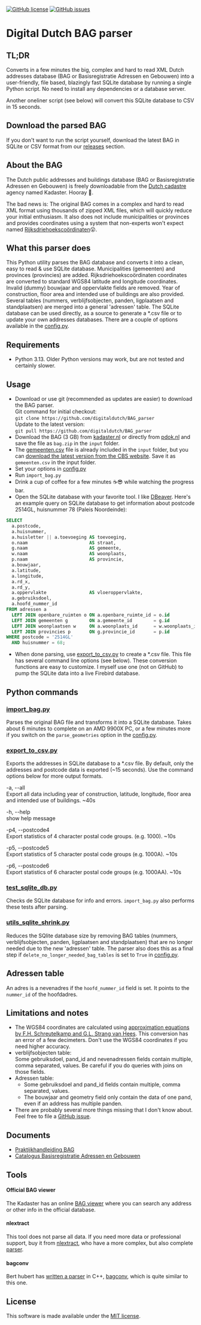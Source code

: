 [![GitHub license](https://img.shields.io/github/license/digitaldutch/BAG_parser)](https://github.com/digitaldutch/BAG_parser/blob/master/LICENSE)
[![GitHub issues](https://img.shields.io/github/issues/digitaldutch/BAG_parser)](https://github.com/digitaldutch/BAG_parser/issues)

# Digital Dutch BAG parser

## TL;DR
Converts in a few minutes the big, complex and hard to read XML Dutch addresses database (BAG or Basisregistratie Adressen
en Gebouwen) into a user-friendly, file based, blazingly fast SQLite database by running a single Python script. 
No need to install any dependencies or a database server.

Another oneliner script (see below) will convert this SQLite database to CSV in 15 seconds. 

## Download the parsed BAG
If you don't want to run the script yourself, download the latest BAG in SQLite or CSV format from
our [releases](https://github.com/digitaldutch/BAG_parser/releases) section.

## About the BAG
The Dutch public addresses and buildings database (BAG or Basisregistratie Adressen en Gebouwen) is freely downloadable
from the [Dutch cadastre](https://www.kadaster.nl/-/gratis-download-bag-extract) agency named Kadaster. Hooray 🙂. 

The bad news is: The original BAG comes in a complex and hard to read XML format using thousands of zipped XML files, 
which will quickly reduce your initial enthusiasm. 
It also does not include municipalities or provinces and provides coordinates using a system that non-experts won't 
expect named 
 [Rijksdriehoekscoördinaten](https://nl.wikipedia.org/wiki/Rijksdriehoeksco%C3%B6rdinaten)😲. 

## What this parser does
This Python utility parses the BAG database and converts it into a clean, easy to read & use SQLite database.
Municipalities (gemeenten) and provinces (provincies) are added. Rijksdriehoekscoördinaten coordinates are converted 
to standard WGS84 latitude and longitude coordinates. Invalid (dummy) bouwjaar and oppervlakte fields are removed. 
Year of construction, floor area and intended use of buildings are also provided. 
Several tables (nummers, verblijfsobjecten, panden, ligplaatsen and standplaatsen) are merged into a general 'adressen'
table. The SQLite database can be used directly, as a source to generate a *.csv file or to update your own addresses 
databases. There are a couple of options available in the [config.py](config.py).

## Requirements
* Python 3.13. Older Python versions may work, but are not tested and certainly slower.

## Usage
* Download or use git (recommended as updates are easier) to download the BAG parser.   
  Git command for initial checkout:  
  `git clone https://github.com/digitaldutch/BAG_parser`   
  Update to the latest version:  
  `git pull https://github.com/digitaldutch/BAG_parser`
* Download the BAG (3 GB) from [kadaster.nl](https://www.kadaster.nl/-/gratis-download-bag-extract)
  or directly from [pdok.nl](https://service.pdok.nl/kadaster/adressen/atom/v1_0/downloads/lvbag-extract-nl.zip)
  and save the file as `bag.zip` in the `input` folder.
* The [gemeenten.csv](input/gemeenten.csv) file is already included in the `input` folder, but you can [download the latest version from the CBS website](https://www.cbs.nl/nl-nl/onze-diensten/methoden/classificaties/overig/gemeentelijke-indelingen-per-jaar). Save it as `gemeenten.csv` in the input folder.
* Set your options in [config.py](config.py)
* Run `import_bag.py`
* Drink a cup of coffee for a few minutes ☕😎 while watching the progress bar.
* Open the SQLite database with your favorite tool. I like [DBeaver](https://dbeaver.io/).
Here's an example query on SQLite database to get information about postcode 2514GL, huisnummer 78 (Paleis Noordeinde):
```SQL
SELECT
  a.postcode,
  a.huisnummer,
  a.huisletter || a.toevoeging AS toevoeging,
  o.naam                       AS straat,
  g.naam                       AS gemeente,
  w.naam                       AS woonplaats,
  p.naam                       AS provincie,
  a.bouwjaar,
  a.latitude,
  a.longitude,
  a.rd_x,
  a.rd_y,
  a.oppervlakte                AS vloeroppervlakte,
  a.gebruiksdoel,
  a.hoofd_nummer_id
FROM adressen a
  LEFT JOIN openbare_ruimten o ON a.openbare_ruimte_id = o.id
  LEFT JOIN gemeenten g        ON a.gemeente_id        = g.id
  LEFT JOIN woonplaatsen w     ON a.woonplaats_id      = w.woonplaats_id
  LEFT JOIN provincies p       ON g.provincie_id       = p.id
WHERE postcode = '2514GL'
  AND huisnummer = 68;
```
* When done parsing, use [export_to_csv.py](export_to_csv.py) to create a *.csv file. This file has several command line options (see below). 
These conversion functions are easy to customize. 
I myself use one (not on GitHub) to pump the SQLite data into a live Firebird database.

## Python commands ##

### [import_bag.py](import_bag.py)
Parses the original BAG file and transforms it into a SQLite database. Takes about 6 minutes to complete
on an AMD 9900X PC, or a few minutes more if you switch on the `parse_geometries` option in the [config.py](config.py).

### [export_to_csv.py](export_to_csv.py)
Exports the addresses in SQLite database to a *.csv file. By default, only the addresses and
postcode data is exported (~15 seconds). Use the command options below for more output formats.  

-a, --all  
Export all data including year of construction, latitude, longitude, floor area and intended use of buildings. 
~40s

-h, --help  
show help message

-p4, --postcode4  
Export statistics of 4 character postal code groups. (e.g. 1000). ~10s 

-p5, --postcode5  
Export statistics of 5 character postal code groups (e.g. 1000A). ~10s

-p6, --postcode6  
Export statistics of 6 character postal code groups (e.g. 1000AA). ~10s

### [test_sqlite_db.py](test_sqlite_db.py)
Checks de SQLite database for info and errors. `import_bag.py` also performs these tests after parsing.

### [utils_sqlite_shrink.py](utils_sqlite_shrink.py)
Reduces the SQlite database size by removing BAG tables (nummers, verblijfsobjecten, panden, ligplaatsen and standplaatsen) 
that are no longer needed due to the new 'adressen' table.
The parser also does this as a final step if `delete_no_longer_needed_bag_tables` is set to `True` in [config.py](config.py).

## Adressen table
An adres is a nevenadres if the `hoofd_nummer_id` field is set. It points to the `nummer_id` of the hoofdadres. 

## Limitations and notes
* The WGS84 coordinates are calculated using [approximation equations by F.H. Schreutelkamp and G.L. Strang van Hees](docs/Benaderingsformules_RD_WGS.pdf). This conversion has an error of a few decimeters. Don't use the 
WGS84 coordinates if you need higher accuracy. 
* verblijfsobjecten table:  
  Some gebruiksdoel, pand_id and nevenadressen fields contain multiple,
  comma separated, values. Be careful if you do queries with joins on those fields.
* Adressen table:  
  * Some gebruiksdoel and pand_id fields contain multiple, comma separated, values.
  * The bouwjaar and geometry field only contain the data of one pand, even if an address has multiple panden. 
* There are probably several more things missing that I don't know about. Feel free to file a [GitHub issue](https://github.com/digitaldutch/BAG_parser/issues).

## Documents
* [Praktijkhandleiding BAG](https://imbag.github.io/praktijkhandleiding/) 
* [Catalogus Basisregistratie Adressen en Gebouwen](https://www.geobasisregistraties.nl/documenten/publicatie/2018/03/12/catalogus-2018)

## Tools

#### Official BAG viewer
The Kadaster has an online [BAG viewer](https://bagviewer.kadaster.nl/) where you can search any address or other info in the official database.

#### nlextract
This tool does not parse all data. If you need more data or professional support, buy it from [nlextract](https://nlextract.nl/),
who have a more complex, but also complete [parser](https://github.com/nlextract/NLExtract).

#### bagconv
Bert hubert has [written a parser](https://berthub.eu/articles/posts/dutch-postcode-and-building-database/) in C++,
[bagconv](https://github.com/berthubert/bagconv), which is quite similar to this one.

## License
This software is made available under the [MIT license](LICENSE).
